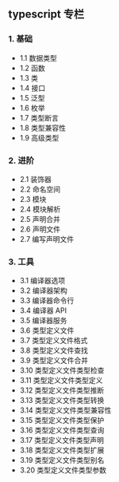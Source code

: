 ## typescript 专栏

### 1. 基础

- 1.1 数据类型
- 1.2 函数
- 1.3 类
- 1.4 接口
- 1.5 泛型
- 1.6 枚举
- 1.7 类型断言
- 1.8 类型兼容性
- 1.9 高级类型

### 2. 进阶

- 2.1 装饰器
- 2.2 命名空间
- 2.3 模块
- 2.4 模块解析
- 2.5 声明合并
- 2.6 声明文件
- 2.7 编写声明文件

### 3. 工具

- 3.1 编译器选项
- 3.2 编译器架构
- 3.3 编译器命令行
- 3.4 编译器 API
- 3.5 编译器服务
- 3.6 类型定义文件
- 3.7 类型定义文件格式
- 3.8 类型定义文件查找
- 3.9 类型定义文件合并
- 3.10 类型定义文件类型检查
- 3.11 类型定义文件类型定义
- 3.12 类型定义文件类型推断
- 3.13 类型定义文件类型转换
- 3.14 类型定义文件类型兼容性
- 3.15 类型定义文件类型保护
- 3.16 类型定义文件类型查询
- 3.17 类型定义文件类型声明
- 3.18 类型定义文件类型扩展
- 3.19 类型定义文件类型别名
- 3.20 类型定义文件类型参数
